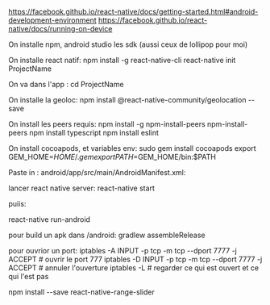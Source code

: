 https://facebook.github.io/react-native/docs/getting-started.html#android-development-environment
https://facebook.github.io/react-native/docs/running-on-device

On installe npm, android studio les sdk (aussi ceux de lollipop pour moi)


On installe react natif:
npm install -g react-native-cli
react-native init ProjectName



On va dans l'app :
 cd ProjectName



On installe la geoloc:
npm install @react-native-community/geolocation --save



On install les peers requis:
npm install -g npm-install-peers
npm-install-peers
npm install typescript
npm install eslint


On install cocoapods, et variables env:
sudo gem install cocoapods
export GEM_HOME=$HOME/.gem
export PATH=$GEM_HOME/bin:$PATH

Paste in : android/app/src/main/AndroidManifest.xml:
<uses-permission android:name="android.permission.ACCESS_COARSE_LOCATION" />
<uses-permission android:name="android.permission.ACCESS_FINE_LOCATION" /> 


lancer react native server:
react-native start

puiis:

react-native run-android


pour build un apk dans /android:
gradlew assembleRelease

pour ouvrior un port:
iptables -A INPUT -p tcp -m tcp --dport 7777 -j ACCEPT # ouvrir le port 777
iptables -D INPUT -p tcp -m tcp --dport 7777 -j ACCEPT # annuler l'ouverture
iptables -L # regarder ce qui est ouvert et ce qui l'est pas



npm install --save react-native-range-slider

